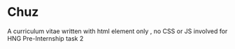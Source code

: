 # Chuz
A curriculum vitae written with html element only , no CSS or JS involved for HNG Pre-Internship task 2 
